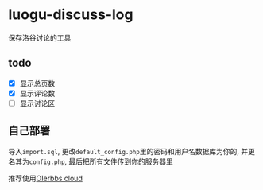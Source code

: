 # luogu-discuss-log
保存洛谷讨论的工具

## todo
- [x] 显示总页数
- [x] 显示评论数
- [ ] 显示讨论区

## 自己部署

导入`import.sql`, 更改`default_config.php`里的密码和用户名数据库为你的, 并更名其为`config.php`, 最后把所有文件传到你的服务器里

推荐使用[OIerbbs cloud](https://idc.oierbbs.fun/)
